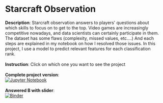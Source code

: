 # Starcraft Observation

**Description**: Starcraft observation answers to players' questions about which skills to focus on to get to the top. Video games are increasingly competitive nowadays, and data scientists can certainly participate in them.
The dataset has some flaws (complexity, missed values, etc....) And each steps are explained in my notebook on how I resolved those issues. In this project, I use a model to predict relevant features for each classification rank.</br></br>
**Instruction**: Click on which one you want to see the project</br></br>
**Complete project version**:</br>      [![Jupyter Notebook](https://img.shields.io/badge/jupyter-%23FA0F00.svg?style=for-the-badge&logo=jupyter&logoColor=white)](https://github.com/dancinoman/starcraft-observation/blob/master/Starcraft%20observation.ipynb)</br></br>
**Answered B with slider**:</br>        [![Binder](https://mybinder.org/badge_logo.svg)](https://mybinder.org/v2/gh/dancinoman/starcraft-observation/master?labpath=Interactive.ipynb)

